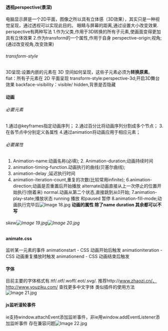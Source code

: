 #### 透视perspective(景深)
电脑显示屏是一个2D平面，图像之所以具有立体感（3D效果），其实只是一种视觉呈现，通过透视可以实现此目的。
眼睛与屏幕的距离,通过设置大小改变效果.
perspective有两种写法
1.作为父类,作用于3D转换的所有子元素,使画面变得更加具有立体效果
2.作为transform的一个属性,作用于自身
perspective-origin;视角;(通过改变视角,改变效果)
###### transform-style
3D呈现:设置内嵌的元素在 3D 空间如何呈现，这些子元素必须为**转换原素**。
flat：所有子元素在 2D 平面呈现
transform-style:perspective-3d;开启3D舞台效果
backface-visibility：visible/ hidden,背景是否隐藏
#### 动画
###### 必要元素
1.通过@keyframes指定动画序列；
2.通过百分比将动画序列分割成多个节点；
3.在各节点中分别定义各属性
4.通过animation将动画应用于相应元素；
###### 必要属性
1. Animation-name:动画名称(必填);
2\. Animation-duration;动画持续时间
3. animation-timing-function.动画执行的曲线(贝塞尔曲线);
4. animation-delay  ;延迟执行时间
5. animation-iteration-count,重复的次数(比较常用infinite);
6.animation-direction;动画是否重置后开始播放
alternate动画直接从上一次停止的位置开始执行(倒着来)
normal.动画从第二个状态,直接跳到从0开始;
7.animation-play-state;播放状态
running 播放 和paused 暂停 
8.animation-fill-mode;动画执行完毕后![Image 18.jpg](https://upload-images.jianshu.io/upload_images/14538814-f6e68b9ce253308a.jpg?imageMogr2/auto-orient/strip%7CimageView2/2/w/1240)
**动画的属性 除了name duration 其余都可以不写**
###### skew![Image 19.jpg](https://upload-images.jianshu.io/upload_images/14538814-5ffbbe047be5f715.jpg?imageMogr2/auto-orient/strip%7CimageView2/2/w/1240)![Image 20.jpg](https://upload-images.jianshu.io/upload_images/14538814-4b5cae78bb4e0e4f.jpg?imageMogr2/auto-orient/strip%7CimageView2/2/w/1240)

#### animate.css
监听某一元素的事件
animationstart - CSS 动画开始后触发
animationiteration - CSS 动画重复播放时触发
animationend - CSS 动画结束后触发
#### 字体
目前主要的字体格式有.ttf/.otf/.woff/.eot/.svg/.
推荐http://www.zhaozi.cn/、http://www.youziku.com/  查找更多中文字体
类似插件的使用方法![Image 21.jpg](https://upload-images.jianshu.io/upload_images/14538814-ad593cf1f64a3569.jpg?imageMogr2/auto-orient/strip%7CimageView2/2/w/1240)
#### js监听滚轮事件
ie支持window.attachEvent添加监听事件，非ie用window.addEventListener添加监听事件
存在兼容问题![Image 22.jpg](https://upload-images.jianshu.io/upload_images/14538814-cdb9e4038fe0977e.jpg?imageMogr2/auto-orient/strip%7CimageView2/2/w/1240)






